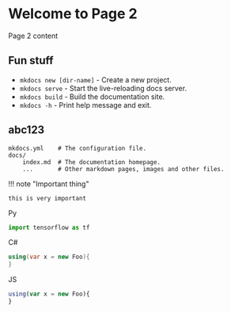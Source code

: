 # Welcome to Page 2

Page 2 content

## Fun stuff

* `mkdocs new [dir-name]` - Create a new project.
* `mkdocs serve` - Start the live-reloading docs server.
* `mkdocs build` - Build the documentation site.
* `mkdocs -h` - Print help message and exit.

## abc123

    mkdocs.yml    # The configuration file.
    docs/
        index.md  # The documentation homepage.
        ...       # Other markdown pages, images and other files.


!!! note "Important thing"

	this is very important
	
Py
``` py
import tensorflow as tf
```

C#
``` c#
using(var x = new Foo){
}
```


JS
``` js
using(var x = new Foo){
}
```